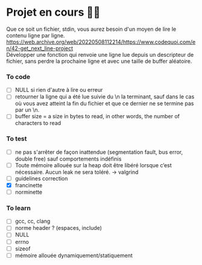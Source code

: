 # Projet en cours 👩‍💻

Que ce soit un fichier, stdin, vous aurez besoin d'un moyen de lire le contenu ligne par ligne.  
https://web.archive.org/web/20220508112214/https://www.codequoi.com/en/42-get_next_line-project  
 Développer une fonction qui renvoie une ligne lue depuis un descripteur de fichier, sans perdre la prochaine ligne et avec une taille de buffer aléatoire.

### To code

- [ ] NULL si rien d'autre à lire ou erreur
- [ ] retourner la ligne qui a été lue suivie du \n la terminant, sauf dans le cas où vous avez atteint la fin du fichier et que ce dernier ne se termine pas par un \n.
- [ ] buffer size = a size in bytes to read, in other words, the number of characters to read

### To test

- [ ] ne pas s'arrêter de façon inattendue (segmentation fault, bus error, double free) sauf comportements indéfinis
- [ ] Toute mémoire allouée sur la heap doit être libéré lorsque c’est nécessaire. Aucun leak ne sera toléré. -> valgrind
- [ ] guidelines correction
- [x] francinette
- [ ] norminette

### To learn

- [ ] gcc, cc, clang
- [ ] norme header ? (espaces, include)
- [ ] NULL
- [ ] errno
- [ ] sizeof
- [ ] mémoire allouée dynamiquement/statiquement
